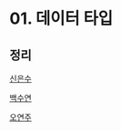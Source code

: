 # 01. 데이터 타입

## 정리
[신은수](https://github.com/StudywithmeJS/Core-JavaScript/blob/main/week01/eunsu.md)

[백수연](https://github.com/StudywithmeJS/Core-JavaScript/blob/main/week01/sypaik.md)

[오연주](https://github.com/StudywithmeJS/Core-JavaScript/blob/main/week01/yeonju.md)